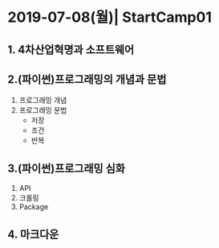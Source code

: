 # 2019-07-08(월)| StartCamp01

## 1. 4차산업혁명과 소프트웨어

## 2.(파이썬)프로그래밍의 개념과 문법

1. 프로그래밍 개념
2. 프로그래밍 문법
   - 저장
   - 조건
   - 반복

## 3.(파이썬)프로그래밍 심화

1. API
2. 크롤링
3. Package

## 4. 마크다운



